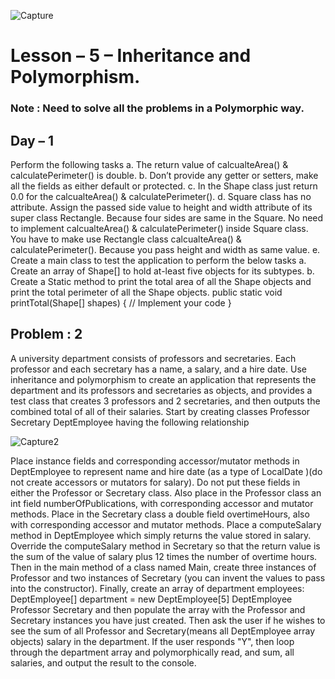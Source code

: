 ![Capture](https://github.com/mucahitkayadan/MIU_FPP/assets/23214076/59200017-dc6b-4b61-bf38-9107ec5e6f8e)

<h1>Lesson – 5 – Inheritance and Polymorphism.</h1>
<h3>Note : Need to solve all the problems in a Polymorphic way.</h3>
<h2>Day – 1</h2>
Perform the following tasks
a. The return value of calcualteArea() & calculatePerimeter() is double.
b. Don’t provide any getter or setters, make all the fields as either default or protected.
c. In the Shape class just return 0.0 for the calcualteArea() & calculatePerimeter().
d. Square class has no attribute. Assign the passed side value to height and width attribute of
its super class Rectangle. Because four sides are same in the Square. No need to
implement calcualteArea() & calculatePerimeter() inside Square class. You have to make
use Rectangle class calcualteArea() & calculatePerimeter(). Because you pass height and
width as same value.
e. Create a main class to test the application to perform the below tasks
a. Create an array of Shape[] to hold at-least five objects for its subtypes.
b. Create a Static method to print the total area of all the Shape objects and print the
total perimeter of all the Shape objects.
public static void printTotal(Shape[] shapes)
 { // Implement your code
 } 
 <h2>Problem : 2  </h2>
A university department consists of professors and secretaries. Each professor and each secretary
has a name, a salary, and a hire date. Use inheritance and polymorphism to create an application
that represents the department and its professors and secretaries as objects, and provides a test
class that creates 3 professors and 2 secretaries, and then outputs the combined total of all of
their salaries.
Start by creating classes
Professor
Secretary
DeptEmployee
having the following relationship

![Capture2](https://github.com/mucahitkayadan/MIU_FPP/assets/23214076/1991d54d-31f2-48b5-a11f-a555a0803aea)

Place instance fields and corresponding accessor/mutator methods in DeptEmployee to represent
name and hire date (as a type of LocalDate )(do not create accessors or mutators for salary). Do
not put these fields in either the Professor or Secretary class. Also place in the Professor class an
int field numberOfPublications, with corresponding accessor and mutator methods. Place in the
Secretary class a double field overtimeHours, also with corresponding accessor and mutator
methods.
Place a computeSalary method in DeptEmployee which simply returns the value stored in salary.
Override the computeSalary method in Secretary so that the return value is the sum of the value
of salary plus 12 times the number of overtime hours.
Then in the main method of a class named Main, create three instances of Professor and two
instances of Secretary (you can invent the values to pass into the constructor). Finally, create an
array of department employees:
DeptEmployee[] department = new DeptEmployee[5]
DeptEmployee
Professor Secretary
and then populate the array with the Professor and Secretary instances you have just created.
Then ask the user if he wishes to see the sum of all Professor and Secretary(means all
DeptEmployee array objects) salary in the department. If the user responds "Y", then loop
through the department array and polymorphically read, and sum, all salaries, and output the
result to the console.
